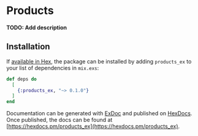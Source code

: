 # Products

**TODO: Add description**

## Installation

If [available in Hex](https://hex.pm/docs/publish), the package can be installed
by adding `products_ex` to your list of dependencies in `mix.exs`:

```elixir
def deps do
  [
    {:products_ex, "~> 0.1.0"}
  ]
end
```

Documentation can be generated with [ExDoc](https://github.com/elixir-lang/ex_doc)
and published on [HexDocs](https://hexdocs.pm). Once published, the docs can
be found at [https://hexdocs.pm/products_ex](https://hexdocs.pm/products_ex).

